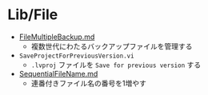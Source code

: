 Lib/File
==

- [FileMultipleBackup.md](FileMultipleBackup.md)
  - 複数世代にわたるバックアップファイルを管理する
- `SaveProjectForPreviousVersion.vi`
  - `.lvproj` ファイルを `Save for previous version` する
- [SequentialFileName.md](SequentialFileName.md)
  - 連番付きファイル名の番号を1増やす
  
